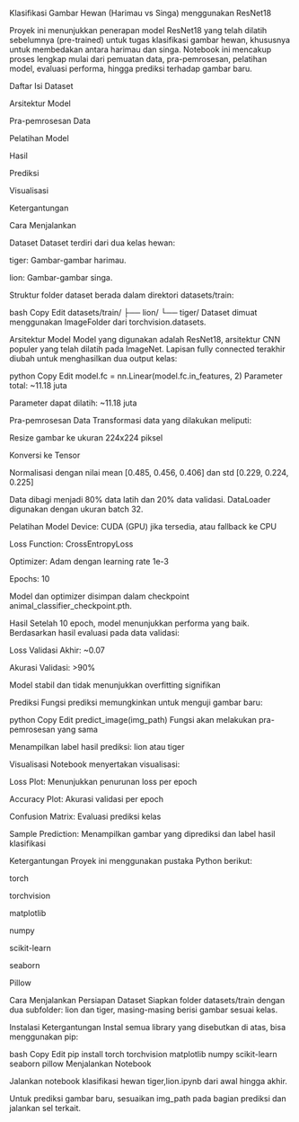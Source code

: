 Klasifikasi Gambar Hewan (Harimau vs Singa) menggunakan ResNet18


Proyek ini menunjukkan penerapan model ResNet18 yang telah dilatih sebelumnya (pre-trained) untuk tugas klasifikasi gambar hewan, khususnya untuk membedakan antara harimau dan singa. Notebook ini mencakup proses lengkap mulai dari pemuatan data, pra-pemrosesan, pelatihan model, evaluasi performa, hingga prediksi terhadap gambar baru.


Daftar Isi
Dataset

Arsitektur Model

Pra-pemrosesan Data

Pelatihan Model

Hasil

Prediksi

Visualisasi

Ketergantungan

Cara Menjalankan



Dataset
Dataset terdiri dari dua kelas hewan:

tiger: Gambar-gambar harimau.

lion: Gambar-gambar singa.

Struktur folder dataset berada dalam direktori datasets/train:

bash
Copy
Edit
datasets/train/
├── lion/
└── tiger/
Dataset dimuat menggunakan ImageFolder dari torchvision.datasets.

Arsitektur Model
Model yang digunakan adalah ResNet18, arsitektur CNN populer yang telah dilatih pada ImageNet. Lapisan fully connected terakhir diubah untuk menghasilkan dua output kelas:

python
Copy
Edit
model.fc = nn.Linear(model.fc.in_features, 2)
Parameter total: ~11.18 juta

Parameter dapat dilatih: ~11.18 juta

Pra-pemrosesan Data
Transformasi data yang dilakukan meliputi:

Resize gambar ke ukuran 224x224 piksel

Konversi ke Tensor

Normalisasi dengan nilai mean [0.485, 0.456, 0.406] dan std [0.229, 0.224, 0.225]

Data dibagi menjadi 80% data latih dan 20% data validasi. DataLoader digunakan dengan ukuran batch 32.

Pelatihan Model
Device: CUDA (GPU) jika tersedia, atau fallback ke CPU

Loss Function: CrossEntropyLoss

Optimizer: Adam dengan learning rate 1e-3

Epochs: 10

Model dan optimizer disimpan dalam checkpoint animal_classifier_checkpoint.pth.

Hasil
Setelah 10 epoch, model menunjukkan performa yang baik. Berdasarkan hasil evaluasi pada data validasi:

Loss Validasi Akhir: ~0.07

Akurasi Validasi: >90%

Model stabil dan tidak menunjukkan overfitting signifikan

Prediksi
Fungsi prediksi memungkinkan untuk menguji gambar baru:

python
Copy
Edit
predict_image(img_path)
Fungsi akan melakukan pra-pemrosesan yang sama

Menampilkan label hasil prediksi: lion atau tiger

Visualisasi
Notebook menyertakan visualisasi:

Loss Plot: Menunjukkan penurunan loss per epoch

Accuracy Plot: Akurasi validasi per epoch

Confusion Matrix: Evaluasi prediksi kelas

Sample Prediction: Menampilkan gambar yang diprediksi dan label hasil klasifikasi

Ketergantungan
Proyek ini menggunakan pustaka Python berikut:

torch

torchvision

matplotlib

numpy

scikit-learn

seaborn

Pillow

Cara Menjalankan
Persiapan Dataset
Siapkan folder datasets/train dengan dua subfolder: lion dan tiger, masing-masing berisi gambar sesuai kelas.

Instalasi Ketergantungan
Instal semua library yang disebutkan di atas, bisa menggunakan pip:

bash
Copy
Edit
pip install torch torchvision matplotlib numpy scikit-learn seaborn pillow
Menjalankan Notebook

Jalankan notebook klasifikasi hewan tiger,lion.ipynb dari awal hingga akhir.

Untuk prediksi gambar baru, sesuaikan img_path pada bagian prediksi dan jalankan sel terkait.

